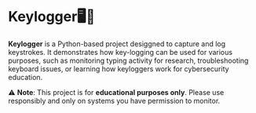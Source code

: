 # Keylogger🖥️🔑
**Keylogger** is a Python-based project desiggned to capture and log keystrokes. It demonstrates how key-logging can be used for various purposes, such as monitoring typing activity for research, troubleshooting keyboard issues, or learning how keyloggers work for cybersecurity education.

⚠️ **Note**: This project is for **educational purposes only**. Please use responsibly and only on systems you have permission to monitor.
